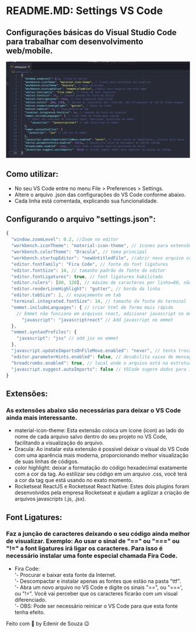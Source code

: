 # README.MD: Settings VS Code
## Configurações básicas do Visual Studio Code para trabalhar com desenvolvimento web/mobile.

![Image VS Code - Settings](Image-VSCode.png)

## Como utilizar:
- No seu VS Code entre no menu File > Preferences > Settings.
- Altere o arquivo .json das configurações do VS Code conforme abaixo.
- Cada linha está comentada, explicando sua funcionalidade.

## Configurando o arquivo "settings.json":

```javascript
{
  "window.zoomLevel": 0.2, //Zoom no editor
  "workbench.iconTheme": "material-icon-theme", // ícones para extensões dos arquivos
  "workbench.colorTheme": "Dracula", // tema principal
  "workbench.startupEditor": "newUntitledFile", //abrir novo arquivo com este nome
  "editor.fontFamily": "Fira Code", // fonte do font ligatures
  "editor.fontSize": 14, // tamanho padrão da fonte do editor
  "editor.fontLigatures": true, // font ligatures habilitado
  "editor.rulers": [80, 120], // máximo de caracteres por linha=80, não ultrapassar de 120 de forma alguma
  "editor.renderLineHighlight": "gutter", // borda da linha
  "editor.tabSize": 2, // espaçamento em tab
  "terminal.integrated.fontSize": 14, // tamanho da fonte do terminal
  "emmet.includeLanguages": { // criar html de forma mais rápida
    // Emmet não funciona em arquivos react, adicionar javascript no emmet
      "javascript": "javascriptreact" // Add javascript no emmet
  },
  "emmet.syntaxProfiles": {
    "javascript": "jsx" // add jsx no emmet
  },
  "javascript.updateImportsOnFileMove.enabled": "never", // tenta trocar as importações, alterar para never
  "editor.parameterHints.enabled": false, // desabilita caixa de mensagens ao editar código
  "breadcrumbs.enabled": true, // local onde o arquivo está na estrutura de pasta
  "javascript.suggest.autoImports": false // VSCode sugere dados para importar na edição do código.
}
```

## Extensões:
### As extensões abaixo são necessárias para deixar o VS Code ainda mais interessante.

- material-icon-theme: Esta extensão coloca um ícone (icon) ao lado do nome de cada arquivo salvo dentro do seu projeto no VS Code, facilitando a visualização do arquivo.
- Dracula: Ao instalar esta extensão é possível deixar o visual do VS Code com uma aparência mais moderna, proporcionando melhor visualização de suas linhas de códigos.
- color highlight: deixar a formatação do código hexadecimal exatamente com a cor da tag. Ao estilizar seu código em um arquivo .css, você terá a cor da tag que está usando no exato momento.
- Rocketseat ReactJS e Rocketseat React Native: Estes dois plugins foram desenvolvidos pela empresa Rocketseat e ajudam a agilizar a criação de arquivos javascripts (.js, .jsx).

## Font Ligatures:
### Faz a junção de caracteres deixando o seu código ainda melhor de visualizar. Exemplo: Ao usar o sinal de "==" ou "==="  ou "!=" a font ligatures irá ligar os caracteres. Para isso é necessário instalar uma fonte especial chamada Fira Code.

- Fira Code:<br>
'- Procurar e baixar esta fonte da Internet.<br>
'- Descompactar e instalar apenas as fontes que estão na pasta "ttf".<br>
'- Abra um novo arquivo no VS Code e digite os sinais "==", ou "===', ou "!=". Você vai perceber que os caracteres ficarão com um visual diferenciado.<br>
'- OBS: Pode ser necessário reinicar o VS Code para que esta fonte tenha efeito.<br>


Feito com 🧡 by Edenir de Souza 😉